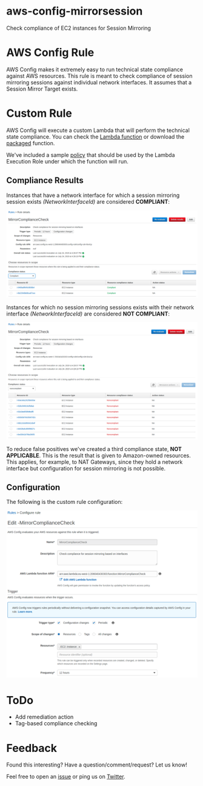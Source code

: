 # aws-config-mirrorsession
Check compliance of EC2 instances for Session Mirroring

# AWS Config Rule
AWS Config makes it extremely easy to run technical state compliance against AWS resources. This rule is meant to check compliance of session mirroring sessions against individual network interfaces. It assumes that a Session Mirror Target exists.

# Custom Rule
AWS Config will execute a custom Lambda that will perform the technical state compliance. You can check the [Lambda function](index.js) or download the [packaged](./lambda-package.zip) function.

We've included a sample [policy](./Lambda-ExecutionRole-Policy.json) that should be used by the Lambda Execution Role under which the function will run.

## Compliance Results

Instances that have a network interface for which a session mirroring session exists *(NetworkInterfaceId)* are considered **COMPLIANT**:

![](https://github.com/3CORESec/aws-config-mirrorsession/blob/master/imgs/OK.png)

Instances for which no session mirroring sessions exists with their network interface *(NetworkInterfaceId)* are considered **NOT COMPLIANT**:

![](https://github.com/3CORESec/aws-config-mirrorsession/blob/master/imgs/NOK.png)

To reduce false positives we've created a third compliance state, **NOT APPLICABLE**. This is the result that is given to Amazon-owned resources. This applies, for example, to NAT Gateways, since they hold a network interface but configuration for session mirroring is not possible.

## Configuration
The following is the custom rule configuration:

![](https://github.com/3CORESec/aws-config-mirrorsession/blob/master/imgs/Rule-Execution.png)

# ToDo

* Add remediation action
* Tag-based compliance checking

# Feedback
Found this interesting? Have a question/comment/request? Let us know! 

Feel free to open an [issue](https://github.com/3CORESec/aws-config-mirrorsession/issues) or ping us on [Twitter](https://twitter.com/3CORESec).
